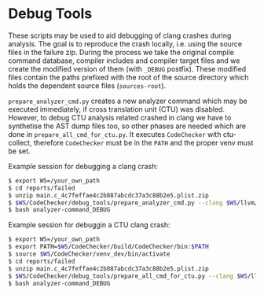 Debug Tools
===========

These scripts may be used to aid debugging of clang crashes during analysis.
The goal is to reproduce the crash locally, i.e. using the source files in the
failure zip. During the process we take the original compile command database,
compiler includes and compiler target files and we create the modified version
of them (with `_DEBUG` postfix).  These modified files contain the paths
prefixed with the root of the source directory which holds the dependent source
files (`sources-root`).

`prepare_analyzer_cmd.py` creates a new analyzer command which may be executed
immediately, if cross translation unit (CTU) was disabled.  However, to debug
CTU analysis related crashed in clang we have to synthetise the AST dump files
too, so other phases are needed which are done in `prepare_all_cmd_for_ctu.py`.
It executes `CodeChecker` with ctu-collect, therefore `CodeChecker` must be in
the `PATH` and the proper venv must be set.

Example session for debugging a clang crash:
```sh
$ export WS=/your_own_path
$ cd reports/failed
$ unzip main.c_4c7feffae4c2b887abcdc37a3c88b2e5.plist.zip
$ $WS/CodeChecker/debug_tools/prepare_analyzer_cmd.py --clang $WS/llvm/build/debug/bin/clang --clang_plugin_name libericsson --clang_plugin_path $WS/codechecker_core_ws/build/debug/libericsson-checkers.so
$ bash analyzer-command_DEBUG
```

Example session for debuggin a CTU clang crash:
```sh
$ export WS=/your_own_path
$ export PATH=$WS/CodeChecker/build/CodeChecker/bin:$PATH
$ source $WS/CodeChecker/venv_dev/bin/activate
$ cd reports/failed
$ unzip main.c_4c7feffae4c2b887abcdc37a3c88b2e5.plist.zip
$ $WS/CodeChecker/debug_tools/prepare_all_cmd_for_ctu.py --clang $WS/llvm/build/debug/bin/clang --clang_plugin_name libericsson --clang_plugin_path $WS/codechecker_core_ws/build/debug/libericsson-checkers.so
$ bash analyzer-command_DEBUG
```
